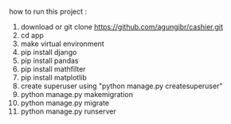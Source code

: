 how to run this project :

1. download or git clone https://github.com/agungibr/cashier.git
2. cd app
3. make virtual environment
4. pip install django
5. pip install pandas
6. pip install mathfilter
7. pip install matplotlib
8. create superuser using "python manage.py createsuperuser"
9. python manage.py makemigration
10. python manage.py migrate
11. python manage.py runserver
